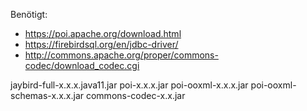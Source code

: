 Benötigt:
- https://poi.apache.org/download.html
- https://firebirdsql.org/en/jdbc-driver/
- http://commons.apache.org/proper/commons-codec/download_codec.cgi

jaybird-full-x.x.x.java11.jar
poi-x.x.x.jar
poi-ooxml-x.x.x.jar
poi-ooxml-schemas-x.x.x.jar
commons-codec-x.x.jar
